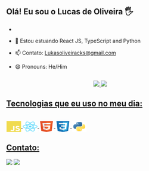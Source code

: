 ## Olá! Eu sou o Lucas de Oliveira 🖐️
- 
- 🌱 Estou estuando React JS, TypeScript and Python
- 📫 Contato: Lukasoliveiracks@gmail.com
- 😄 Pronouns: He/Him
  
  ##

<div align="center">
  <a href="https://github.com/Lukasss-8888">
  <img width="48%" src="https://github-readme-stats.vercel.app/api?username=Lukasss-8888&show_icons=true&theme=dark&include_all_commits=true&count_private=true"/>
  <img width="47%" src="https://github-readme-stats.vercel.app/api/top-langs/?username=Lukasss-8888&layout=compact&langs_count=7&theme=dark"/>
</div>
  
  ## Tecnologias que eu uso no meu dia:
  
<div style="display: inline_block"><br>
  <img align="center" alt="Lukas-Js" height="30" width="40" src="https://raw.githubusercontent.com/devicons/devicon/master/icons/javascript/javascript-plain.svg">
  <img align="center" alt="Lukas-React" height="30" width="40" src="https://raw.githubusercontent.com/devicons/devicon/master/icons/react/react-original.svg">
  <img align="center" alt="Lukas-HTML" height="30" width="40" src="https://raw.githubusercontent.com/devicons/devicon/master/icons/html5/html5-original.svg">
  <img align="center" alt="Lukas-CSS" height="30" width="40" src="https://raw.githubusercontent.com/devicons/devicon/master/icons/css3/css3-original.svg">
  <img align="center" alt="Lukas-Python" height="30" width="40" src="https://raw.githubusercontent.com/devicons/devicon/master/icons/python/python-original.svg">
 
</div>
  
  ## Contato:
 
<div> 
 
  <a href = "lukasoliveiracks@gmail.com"><img src="https://img.shields.io/badge/-Gmail-%23333?style=for-the-badge&logo=gmail&logoColor=white" target="_blank"></a>
  <a href="https://www.linkedin.com/in/lucas-oliveira-xs/" target="_blank"><img src="https://img.shields.io/badge/-LinkedIn-%230077B5?style=for-the-badge&logo=linkedin&logoColor=white" target="_blank"></a> 
 
</div>
